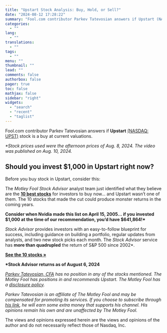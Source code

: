 ```yaml
---
title: "Upstart Stock Analysis: Buy, Hold, or Sell?"
date: "2024-08-12 17:28:22"
summary: "Fool.com contributor Parkev Tatevosian answers if Upstart (NASDAQ: UPST) stock is a buy at current valuations. *Stock prices used were the afternoon prices of Aug. 8, 2024. The video was published on Aug. 10, 2024. Should you invest $1,000 in Upstart right now?Before you buy stock in Upstart, consider this:The..."
categories:
  - ""
lang:
  - ""
translations:
  - ""
tags:
  - ""
menu: ""
thumbnail: ""
lead: ""
comments: false
authorbox: false
pager: true
toc: false
mathjax: false
sidebar: "right"
widgets:
  - "search"
  - "recent"
  - "taglist"
---
```


Fool.com contributor Parkev Tatevosian answers if **Upstart** [(NASDAQ: UPST)](/market-activity/stocks/upst) stock is a buy at current valuations.

*\*Stock prices used were the afternoon prices of Aug. 8, 2024. The video was published on Aug. 10, 2024.*

Should you invest $1,000 in Upstart right now?
----------------------------------------------

Before you buy stock in Upstart, consider this:

The *Motley Fool Stock Advisor* analyst team just identified what they believe are the **[10 best stocks](https://api.fool.com/infotron/infotrack/click?apikey=35527423-a535-4519-a07f-20014582e03e&impression=aec490e0-3dd7-42bc-a0c4-a8a5f79237ba&url=https%3A%2F%2Fwww.fool.com%2Fmms%2Fmark%2Fe-foolcom-sa-bbn-dyn%3Faid%3D8867%26source%3Disaeditxt0010917%26ftm_cam%3Dsa-bbn-evergreen%26ftm_veh%3Darticle_pitch_feed_partners%26ftm_pit%3D14065&utm_source=nasdaq&utm_medium=feed&utm_campaign=article&referring_guid=4dd9415c-bfd3-4d6c-8c10-dcab6acee879)** for investors to buy now… and Upstart wasn’t one of them. The 10 stocks that made the cut could produce monster returns in the coming years.

**Consider when **Nvidia** made this list on April 15, 2005... if you invested $1,000 at the time of our recommendation, **you’d have $641,864**!\***

*Stock Advisor* provides investors with an easy-to-follow blueprint for success, including guidance on building a portfolio, regular updates from analysts, and two new stock picks each month. The *Stock Advisor* service has **more than quadrupled** the return of S&P 500 since 2002\*.

[**See the 10 stocks »**](https://api.fool.com/infotron/infotrack/click?apikey=35527423-a535-4519-a07f-20014582e03e&impression=aec490e0-3dd7-42bc-a0c4-a8a5f79237ba&url=https%3A%2F%2Fwww.fool.com%2Fmms%2Fmark%2Fe-foolcom-sa-bbn-dyn%3Faid%3D8867%26source%3Disaeditxt0010917%26ftm_cam%3Dsa-bbn-evergreen%26ftm_pit%3D14065%26ftm_veh%3Darticle_pitch_feed_partners%26company%3DUpstart&utm_source=nasdaq&utm_medium=feed&utm_campaign=article&referring_guid=4dd9415c-bfd3-4d6c-8c10-dcab6acee879)

**\*Stock Advisor returns as of August 6, 2024**

*[Parkev Tatevosian, CFA](https://www.fool.com/author/20206/) has no position in any of the stocks mentioned. The Motley Fool has positions in and recommends Upstart. The Motley Fool has a [disclosure policy](https://www.fool.com/legal/fool-disclosure-policy/).*

*Parkev Tatevosian is an affiliate of The Motley Fool and may be compensated for promoting its services. If you choose to subscribe through [his link](https://fool.com/parkev), he will earn some extra money that supports his channel. His opinions remain his own and are unaffected by The Motley Fool.*

The views and opinions expressed herein are the views and opinions of the author and do not necessarily reflect those of Nasdaq, Inc.

[](https://www.nasdaq.com/articles/upstart-stock-analysis-buy-hold-or-sell)
